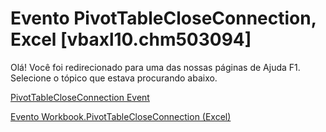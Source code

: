 
# Evento PivotTableCloseConnection, Excel [vbaxl10.chm503094]

Olá! Você foi redirecionado para uma das nossas páginas de Ajuda F1. Selecione o tópico que estava procurando abaixo.

[PivotTableCloseConnection Event](http://msdn.microsoft.com/library/166bf90c-2067-f8be-a1b1-5476ac2b61b3%28Office.15%29.aspx)

[Evento Workbook.PivotTableCloseConnection (Excel)](http://msdn.microsoft.com/library/e267ab5b-382e-b270-18c8-f643e03e4604%28Office.15%29.aspx)

